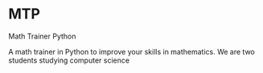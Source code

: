 # MTP
Math Trainer Python

A math trainer in Python to improve your skills in mathematics.
We are two students studying computer science
